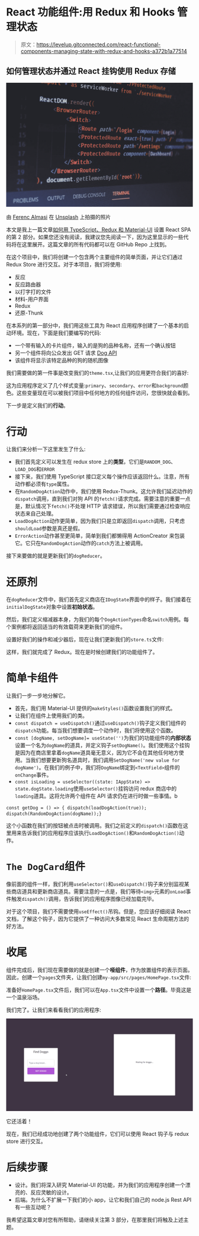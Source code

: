 # React 功能组件:用 Redux 和 Hooks 管理状态

> 原文：<https://levelup.gitconnected.com/react-functional-components-managing-state-with-redux-and-hooks-a372b1a77514>

## 如何管理状态并通过 React 挂钩使用 Redux 存储

![](img/626d945c958fb9a7cb3c5d594d72dca7.png)

由 [Ferenc Almasi](https://unsplash.com/@flowforfrank?utm_source=unsplash&utm_medium=referral&utm_content=creditCopyText) 在 [Unsplash](https://unsplash.com/s/photos/react?utm_source=unsplash&utm_medium=referral&utm_content=creditCopyText) 上拍摄的照片

本文是我上一篇文章[如何用 TypeScript、Redux 和 Material-UI](/how-to-setup-a-react-spa-with-typescript-redux-and-material-ui-99a1e1ec7d54) 设置 React SPA 的第 2 部分。如果您还没有阅读，我建议您先阅读一下，因为这里显示的一些代码将在这里展开。这篇文章的所有代码都可以在 GitHub Repo 上找到。

在这个项目中，我们将创建一个包含两个主要组件的简单页面，并让它们通过 Redux Store 进行交互。对于本项目，我们将使用:

*   反应
*   反应路由器
*   以打字打的文件
*   材料-用户界面
*   Redux
*   还原-Thunk

在本系列的第一部分中，我们用这些工具为 React 应用程序创建了一个基本的启动环境。现在，下面是我们要编写的代码:

*   一个带有输入的卡片组件，输入的是狗的品种名称，还有一个确认按钮
*   另一个组件将向公众发出 GET 请求 [Dog API](https://dog.ceo/dog-api/)
*   该组件将显示该特定品种的狗的随机图像

我们需要做的第一件事是改变我们的`theme.tsx`,让我们的应用更符合我们的喜好:

这为应用程序定义了几个样式变量:`primary`、`secondary`、`error`和`background`颜色。这些变量现在可以被我们项目中任何地方的任何组件访问，您很快就会看到。

下一步是定义我们的**行动**。

# 行动

让我们来分析一下这里发生了什么:

*   我们首先定义可以发生在 redux store 上的**类型**，它们是`RANDOM_DOG`、`LOAD_DOG`和`ERROR`
*   接下来，我们使用 TypeScript 接口定义每个操作应该返回什么。注意，所有动作都必须有`type`属性。
*   在`RandomDogAction`动作中，我们使用 Redux-Thunk。这允许我们延迟动作的`dispatch`调用，直到我们对狗 API 的`fetch()`请求完成。需要注意的重要一点是，默认情况下`fetch()`不处理 HTTP 请求错误，所以我们需要通过检查响应状态来自己处理。
*   `LoadDogAction`动作更简单，因为我们只是立即返回`dispatch`调用，只考虑`shouldLoad`参数是真还是假。
*   `ErrorAction`动作甚至更简单，简单到我们都懒得用 ActionCreator 来包装它。它只在`RandomDogAction`动作的`catch`方法上被调用。

接下来要做的就是更新我们的`dogReducer`。

# 还原剂

在`dogReducer`文件中，我们首先定义商店在`IDogState`界面中的样子。我们接着在`initialDogState`对象中设置**初始状态**。

然后，我们定义缩减器本身，为我们的每个`DogActionTypes`命名`switch`用例。每个案例都将返回适当的有效载荷来更新我们的组件。

设置好我们的操作和减少器后，现在让我们更新我们的`store.ts`文件:

这样，我们就完成了 Redux。现在是时候创建我们的功能组件了。

# 简单卡组件

让我们一步一步地分解它。

*   首先，我们用 Material-UI 提供的`makeStyles()`函数设置我们的样式。
*   让我们在组件上使用我们的类。
*   `const dispatch = useDispatch()`通过`useDispatch()`钩子定义我们组件的`dispatch`功能。每当我们想要调度一个动作时，我们将使用这个函数。
*   `const [dogName, setDogName]= useState('')`为我们的功能组件的**内部状态**设置一个名为`dogName`的道具，并定义钩子`setDogName()`。我们使用这个挂钩是因为在商店里拿着`dogName`道具毫无意义，因为它不会在其他任何地方使用。当我们想要更新狗名道具时，我们调用`SetDogName('new value for dogName')`。在我们的例子中，我们将`DogName`绑定到`<TextField>`组件的`onChange`事件。
*   `const isLoading = useSelector((state: IAppState) => state.dogState.loading`使用`useSelector()`挂钩访问 redux 商店中的`loading`道具。这将允许两个组件在 API 请求仍在进行时做一些事情。b

```
const getDog = () => { dispatch(loadDogAction(true)); dispatch(RandomDogAction(dogName));}
```

这个小函数在我们的按钮被点击时被调用。我们之前定义的`dispatch()`函数在这里用来告诉我们的应用程序应该执行`LoadDogAction()`和`RandomDogAction()`动作。

# `The DogCard`组件

像前面的组件一样，我们利用`useSelector()`和`useDispatch()`钩子来分别监视某些商店道具和更新商店道具。需要注意的一点是，我们等待`<img>`元素的`onLoad`事件触发`dispatch()`调用，告诉我们的应用程序图像已经加载完毕。

对于这个项目，我们不需要使用`useEffect()`吊钩。但是，您应该仔细阅读 React 文档，了解这个钩子，因为它提供了一种访问大多数常见 React 生命周期方法的好方法。

# 收尾

组件完成后，我们现在需要做的就是创建一个**哑组件**，作为放置组件的表示页面。因此，创建一个`pages`文件夹，让我们创建`my-app/src/pages/HomePage.tsx`文件:

准备好`HomePage.tsx`文件后，我们可以在`App.tsx`文件中设置一个**路径**。毕竟这是一个温泉浴场。

我们完了。让我们来看看我们的应用程序:

![](img/41d8e181ac9ac392e61bd96c7d24cf93.png)

它还活着！

现在，我们已经成功地创建了两个功能组件，它们可以使用 React 钩子与 redux store 进行交互。

# 后续步骤

*   设计。我们将深入研究 Material-UI 的功能，并为我们的应用程序创建一个漂亮的、反应灵敏的设计。
*   后端。为什么不扩展一下我们的小 app，让它和我们自己的 node.js Rest API 有一些互动呢？

我希望这篇文章对您有所帮助，请继续关注第 3 部分，在那里我们将触及上述主题。